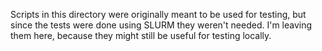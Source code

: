 Scripts in this directory were originally meant to be used for testing, but since the tests were done using SLURM they weren't needed. I'm leaving them here, because they might still be useful for testing locally.
